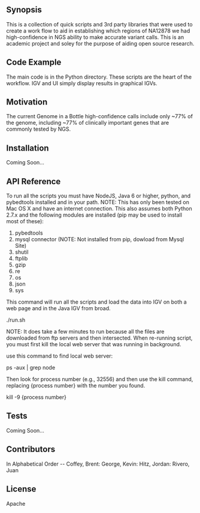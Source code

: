 ## Synopsis

This is a collection of quick scripts and 3rd party libraries that were used to create a work flow to aid in establishing which regions of NA12878 we had high-confidence in NGS ability to make accurate variant calls. This is an academic project and soley for the purpose of aiding open source research.

## Code Example

The main code is in the Python directory. These scripts are the heart of the workflow. IGV and UI simply display results in graphical IGVs.

## Motivation

The current Genome in a Bottle high-confidence calls include only ~77% of the genome, including ~77% of clinically important genes that are commonly tested by NGS.

## Installation

Coming Soon...

## API Reference

To run all the scripts you must have NodeJS, Java 6 or higher, python, and pybedtools installed and in your path.
NOTE: This has only been tested on Mac OS X and have an internet connection. This also assumes both Python 2.7.x and the following modules are installed (pip may be used to install most of these):

1. pybedtools
2. mysql connector (NOTE: Not installed from pip, dowload from Mysql Site)
3. shutil
4. ftplib
5. gzip
6. re
7. os
8. json
9. sys

This command will run all the scripts and load the data into IGV on both a web page and in the Java IGV from broad.

./run.sh

NOTE: It does take a few minutes to run because all the files are downloaded from ftp servers and then intersected.
When re-running script, you must first kill the local web server that was running in background.

use this command to find local web server:

ps -aux | grep node

Then look for process number (e.g., 32556) and then use the kill command, replacing {process number} with the number you found.

kill -9 {process number}

## Tests

Coming Soon...

## Contributors

In Alphabetical Order -- Coffey, Brent: George, Kevin: Hitz, Jordan: Rivero, Juan

## License

Apache
